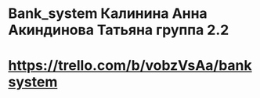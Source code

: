 # Bank_system Калинина Анна Акиндинова Татьяна группа 2.2
# https://trello.com/b/vobzVsAa/banksystem
